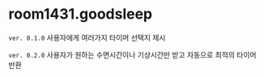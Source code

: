 # room1431.goodsleep

`ver. 0.1.0` 사용자에게 여러가지 타이머 선택지 제시

`ver. 0.2.0` 사용자가 원하는 수면시간이나 기상시간만 받고 자동으로 최적의 타이머 반환